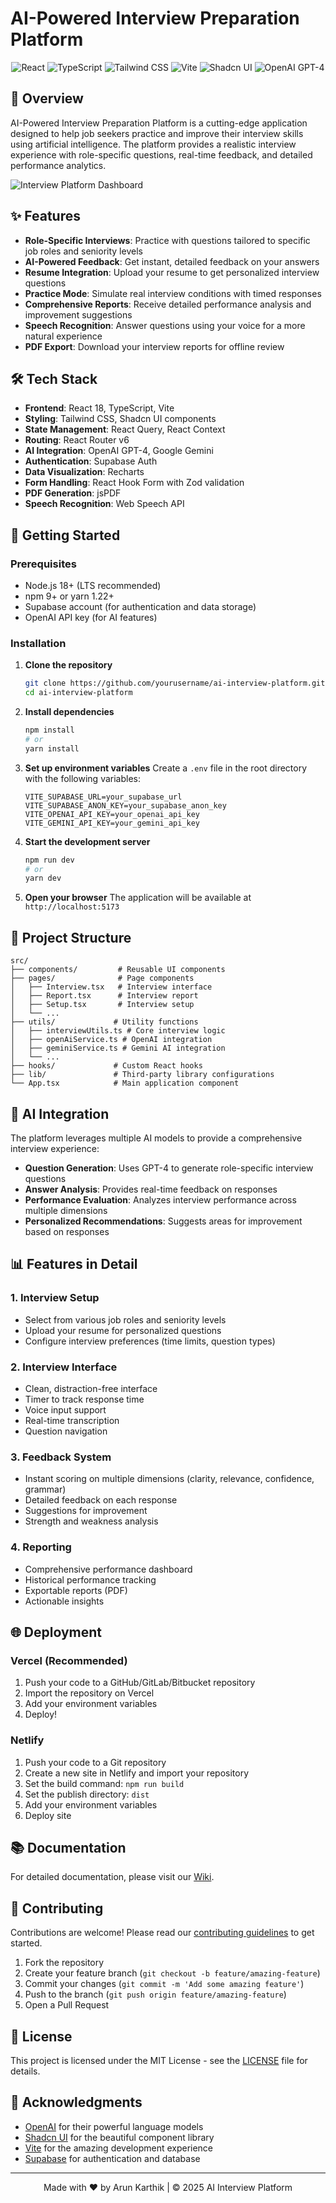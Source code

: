 # AI-Powered Interview Preparation Platform

<div align="center">
  <img src="https://img.shields.io/badge/React-18.3.1-61DAFB?logo=react&logoColor=white" alt="React" />
  <img src="https://img.shields.io/badge/TypeScript-5.5.3-3178C6?logo=typescript&logoColor=white" alt="TypeScript" />
  <img src="https://img.shields.io/badge/Tailwind_CSS-3.4.11-06B6D4?logo=tailwind-css&logoColor=white" alt="Tailwind CSS" />
  <img src="https://img.shields.io/badge/Vite-5.4.1-646CFF?logo=vite&logoColor=white" alt="Vite" />
  <img src="https://img.shields.io/badge/Shadcn_UI-0.8.0-000000?logo=ui-ux-design&logoColor=white" alt="Shadcn UI" />
  <img src="https://img.shields.io/badge/OpenAI_GPT-4-412991?logo=openai&logoColor=white" alt="OpenAI GPT-4" />
</div>

## 🚀 Overview

AI-Powered Interview Preparation Platform is a cutting-edge application designed to help job seekers practice and improve their interview skills using artificial intelligence. The platform provides a realistic interview experience with role-specific questions, real-time feedback, and detailed performance analytics.

![Interview Platform Dashboard](https://via.placeholder.com/1200x600/1e293b/ffffff?text=AI+Interview+Platform+Dashboard)

## ✨ Features

- **Role-Specific Interviews**: Practice with questions tailored to specific job roles and seniority levels
- **AI-Powered Feedback**: Get instant, detailed feedback on your answers
- **Resume Integration**: Upload your resume to get personalized interview questions
- **Practice Mode**: Simulate real interview conditions with timed responses
- **Comprehensive Reports**: Receive detailed performance analysis and improvement suggestions
- **Speech Recognition**: Answer questions using your voice for a more natural experience
- **PDF Export**: Download your interview reports for offline review

## 🛠️ Tech Stack

- **Frontend**: React 18, TypeScript, Vite
- **Styling**: Tailwind CSS, Shadcn UI components
- **State Management**: React Query, React Context
- **Routing**: React Router v6
- **AI Integration**: OpenAI GPT-4, Google Gemini
- **Authentication**: Supabase Auth
- **Data Visualization**: Recharts
- **Form Handling**: React Hook Form with Zod validation
- **PDF Generation**: jsPDF
- **Speech Recognition**: Web Speech API

## 🚀 Getting Started

### Prerequisites

- Node.js 18+ (LTS recommended)
- npm 9+ or yarn 1.22+
- Supabase account (for authentication and data storage)
- OpenAI API key (for AI features)

### Installation

1. **Clone the repository**
   ```bash
   git clone https://github.com/yourusername/ai-interview-platform.git
   cd ai-interview-platform
   ```

2. **Install dependencies**
   ```bash
   npm install
   # or
   yarn install
   ```

3. **Set up environment variables**
   Create a `.env` file in the root directory with the following variables:
   ```env
   VITE_SUPABASE_URL=your_supabase_url
   VITE_SUPABASE_ANON_KEY=your_supabase_anon_key
   VITE_OPENAI_API_KEY=your_openai_api_key
   VITE_GEMINI_API_KEY=your_gemini_api_key
   ```

4. **Start the development server**
   ```bash
   npm run dev
   # or
   yarn dev
   ```

5. **Open your browser**
   The application will be available at `http://localhost:5173`

## 📂 Project Structure

```
src/
├── components/         # Reusable UI components
├── pages/              # Page components
│   ├── Interview.tsx   # Interview interface
│   ├── Report.tsx      # Interview report
│   ├── Setup.tsx       # Interview setup
│   └── ...
├── utils/             # Utility functions
│   ├── interviewUtils.ts # Core interview logic
│   ├── openAiService.ts # OpenAI integration
│   ├── geminiService.ts # Gemini AI integration
│   └── ...
├── hooks/             # Custom React hooks
├── lib/               # Third-party library configurations
└── App.tsx            # Main application component
```

## 🤖 AI Integration

The platform leverages multiple AI models to provide a comprehensive interview experience:

- **Question Generation**: Uses GPT-4 to generate role-specific interview questions
- **Answer Analysis**: Provides real-time feedback on responses
- **Performance Evaluation**: Analyzes interview performance across multiple dimensions
- **Personalized Recommendations**: Suggests areas for improvement based on responses

## 📊 Features in Detail

### 1. Interview Setup
- Select from various job roles and seniority levels
- Upload your resume for personalized questions
- Configure interview preferences (time limits, question types)

### 2. Interview Interface
- Clean, distraction-free interface
- Timer to track response time
- Voice input support
- Real-time transcription
- Question navigation

### 3. Feedback System
- Instant scoring on multiple dimensions (clarity, relevance, confidence, grammar)
- Detailed feedback on each response
- Suggestions for improvement
- Strength and weakness analysis

### 4. Reporting
- Comprehensive performance dashboard
- Historical performance tracking
- Exportable reports (PDF)
- Actionable insights

## 🌐 Deployment

### Vercel (Recommended)

1. Push your code to a GitHub/GitLab/Bitbucket repository
2. Import the repository on Vercel
3. Add your environment variables
4. Deploy!

### Netlify

1. Push your code to a Git repository
2. Create a new site in Netlify and import your repository
3. Set the build command: `npm run build`
4. Set the publish directory: `dist`
5. Add your environment variables
6. Deploy site

## 📚 Documentation

For detailed documentation, please visit our [Wiki](https://github.com/yourusername/ai-interview-platform/wiki).

## 🤝 Contributing

Contributions are welcome! Please read our [contributing guidelines](CONTRIBUTING.md) to get started.

1. Fork the repository
2. Create your feature branch (`git checkout -b feature/amazing-feature`)
3. Commit your changes (`git commit -m 'Add some amazing feature'`)
4. Push to the branch (`git push origin feature/amazing-feature`)
5. Open a Pull Request

## 📄 License

This project is licensed under the MIT License - see the [LICENSE](LICENSE) file for details.

## 🙏 Acknowledgments

- [OpenAI](https://openai.com) for their powerful language models
- [Shadcn UI](https://ui.shadcn.com/) for the beautiful component library
- [Vite](https://vitejs.dev/) for the amazing development experience
- [Supabase](https://supabase.com/) for authentication and database

---

<div align="center">
  Made with ❤️ by Arun Karthik | © 2025 AI Interview Platform
</div>
